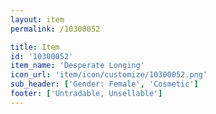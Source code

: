 ```yaml
---
layout: item
permalink: /10300052

title: Item
id: '10300052'
item_name: 'Desperate Longing'
icon_url: 'item/icon/customize/10300052.png'
sub_header: ['Gender: Female', 'Cosmetic']
footer: ['Untradable, Unsellable']
---
```

